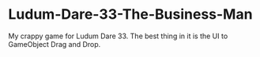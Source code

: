 # Ludum-Dare-33-The-Business-Man
My crappy game for Ludum Dare 33. The best thing in it is the UI to GameObject Drag and Drop. 
